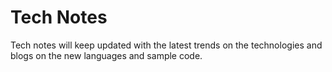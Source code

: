 # Tech Notes

Tech notes will keep updated with the latest trends on the technologies and blogs on the new languages and sample code.
   
   


